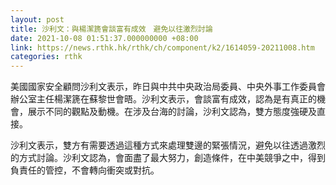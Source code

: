 ```yaml
---
layout: post
title: 沙利文：與楊潔篪會談富有成效　避免以往激烈討論
date: 2021-10-08 01:51:37.000000000 +08:00
link: https://news.rthk.hk/rthk/ch/component/k2/1614059-20211008.htm
categories: rthk
---
```


美國國家安全顧問沙利文表示，昨日與中共中央政治局委員、中央外事工作委員會辦公室主任楊潔篪在蘇黎世會晤。沙利文表示，會談富有成效，認為是有真正的機會，展示不同的觀點及動機。在涉及台海的討論，沙利文認為，雙方態度強硬及直接。

沙利文表示，雙方有需要透過這種方式來處理雙邊的緊張情況，避免以往透過激烈的方式討論。沙利文認為，會面盡了最大努力，創造條件，在中美競爭之中，得到負責任的管控，不會轉向衝突或對抗。
